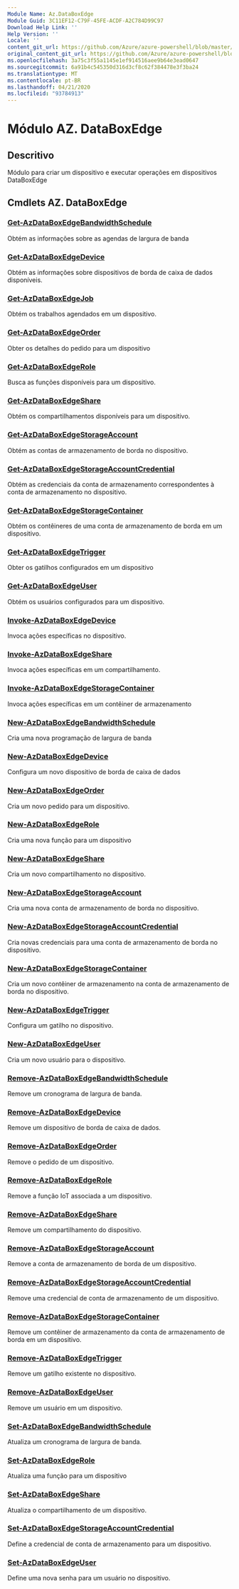 ```yaml
---
Module Name: Az.DataBoxEdge
Module Guid: 3C11EF12-C79F-45FE-ACDF-A2C784D99C97
Download Help Link: ''
Help Version: ''
Locale: ''
content_git_url: https://github.com/Azure/azure-powershell/blob/master/src/DataBoxEdge/DataBoxEdge/help/Az.DataBoxEdge.md
original_content_git_url: https://github.com/Azure/azure-powershell/blob/master/src/DataBoxEdge/DataBoxEdge/help/Az.DataBoxEdge.md
ms.openlocfilehash: 3a75c3f55a1145e1ef914516aee9b64e3ead0647
ms.sourcegitcommit: 6a91b4c545350d316d3cf8c62f384478e3f3ba24
ms.translationtype: MT
ms.contentlocale: pt-BR
ms.lasthandoff: 04/21/2020
ms.locfileid: "93784913"
---
```

# Módulo AZ. DataBoxEdge
## Descritivo
Módulo para criar um dispositivo e executar operações em dispositivos DataBoxEdge

## Cmdlets AZ. DataBoxEdge
### [Get-AzDataBoxEdgeBandwidthSchedule](Get-AzDataBoxEdgeBandwidthSchedule.md)
Obtém as informações sobre as agendas de largura de banda

### [Get-AzDataBoxEdgeDevice](Get-AzDataBoxEdgeDevice.md)
Obtém as informações sobre dispositivos de borda de caixa de dados disponíveis.

### [Get-AzDataBoxEdgeJob](Get-AzDataBoxEdgeJob.md)
Obtém os trabalhos agendados em um dispositivo.

### [Get-AzDataBoxEdgeOrder](Get-AzDataBoxEdgeOrder.md)
Obter os detalhes do pedido para um dispositivo

### [Get-AzDataBoxEdgeRole](Get-AzDataBoxEdgeRole.md)
Busca as funções disponíveis para um dispositivo.

### [Get-AzDataBoxEdgeShare](Get-AzDataBoxEdgeShare.md)
Obtém os compartilhamentos disponíveis para um dispositivo.

### [Get-AzDataBoxEdgeStorageAccount](Get-AzDataBoxEdgeStorageAccount.md)
Obtém as contas de armazenamento de borda no dispositivo.

### [Get-AzDataBoxEdgeStorageAccountCredential](Get-AzDataBoxEdgeStorageAccountCredential.md)
Obtém as credenciais da conta de armazenamento correspondentes à conta de armazenamento no dispositivo.

### [Get-AzDataBoxEdgeStorageContainer](Get-AzDataBoxEdgeStorageContainer.md)
Obtém os contêineres de uma conta de armazenamento de borda em um dispositivo.

### [Get-AzDataBoxEdgeTrigger](Get-AzDataBoxEdgeTrigger.md)
Obter os gatilhos configurados em um dispositivo
 

### [Get-AzDataBoxEdgeUser](Get-AzDataBoxEdgeUser.md)
Obtém os usuários configurados para um dispositivo.

### [Invoke-AzDataBoxEdgeDevice](Invoke-AzDataBoxEdgeDevice.md)
Invoca ações específicas no dispositivo.

### [Invoke-AzDataBoxEdgeShare](Invoke-AzDataBoxEdgeShare.md)
Invoca ações específicas em um compartilhamento.

### [Invoke-AzDataBoxEdgeStorageContainer](Invoke-AzDataBoxEdgeStorageContainer.md)
Invoca ações específicas em um contêiner de armazenamento

### [New-AzDataBoxEdgeBandwidthSchedule](New-AzDataBoxEdgeBandwidthSchedule.md)
Cria uma nova programação de largura de banda

### [New-AzDataBoxEdgeDevice](New-AzDataBoxEdgeDevice.md)
Configura um novo dispositivo de borda de caixa de dados

### [New-AzDataBoxEdgeOrder](New-AzDataBoxEdgeOrder.md)
Cria um novo pedido para um dispositivo.

### [New-AzDataBoxEdgeRole](New-AzDataBoxEdgeRole.md)
Cria uma nova função para um dispositivo

### [New-AzDataBoxEdgeShare](New-AzDataBoxEdgeShare.md)
Cria um novo compartilhamento no dispositivo.

### [New-AzDataBoxEdgeStorageAccount](New-AzDataBoxEdgeStorageAccount.md)
Cria uma nova conta de armazenamento de borda no dispositivo.

### [New-AzDataBoxEdgeStorageAccountCredential](New-AzDataBoxEdgeStorageAccountCredential.md)
Cria novas credenciais para uma conta de armazenamento de borda no dispositivo.

### [New-AzDataBoxEdgeStorageContainer](New-AzDataBoxEdgeStorageContainer.md)
Cria um novo contêiner de armazenamento na conta de armazenamento de borda no dispositivo.

### [New-AzDataBoxEdgeTrigger](New-AzDataBoxEdgeTrigger.md)
Configura um gatilho no dispositivo.

### [New-AzDataBoxEdgeUser](New-AzDataBoxEdgeUser.md)
Cria um novo usuário para o dispositivo.

### [Remove-AzDataBoxEdgeBandwidthSchedule](Remove-AzDataBoxEdgeBandwidthSchedule.md)
Remove um cronograma de largura de banda.

### [Remove-AzDataBoxEdgeDevice](Remove-AzDataBoxEdgeDevice.md)
Remove um dispositivo de borda de caixa de dados.

### [Remove-AzDataBoxEdgeOrder](Remove-AzDataBoxEdgeOrder.md)
Remove o pedido de um dispositivo.

### [Remove-AzDataBoxEdgeRole](Remove-AzDataBoxEdgeRole.md)
Remove a função IoT associada a um dispositivo.

### [Remove-AzDataBoxEdgeShare](Remove-AzDataBoxEdgeShare.md)
Remove um compartilhamento do dispositivo.

### [Remove-AzDataBoxEdgeStorageAccount](Remove-AzDataBoxEdgeStorageAccount.md)
Remove a conta de armazenamento de borda de um dispositivo.

### [Remove-AzDataBoxEdgeStorageAccountCredential](Remove-AzDataBoxEdgeStorageAccountCredential.md)
Remove uma credencial de conta de armazenamento de um dispositivo.

### [Remove-AzDataBoxEdgeStorageContainer](Remove-AzDataBoxEdgeStorageContainer.md)
Remove um contêiner de armazenamento da conta de armazenamento de borda em um dispositivo.

### [Remove-AzDataBoxEdgeTrigger](Remove-AzDataBoxEdgeTrigger.md)
Remove um gatilho existente no dispositivo.

### [Remove-AzDataBoxEdgeUser](Remove-AzDataBoxEdgeUser.md)
Remove um usuário em um dispositivo.

### [Set-AzDataBoxEdgeBandwidthSchedule](Set-AzDataBoxEdgeBandwidthSchedule.md)
Atualiza um cronograma de largura de banda.

### [Set-AzDataBoxEdgeRole](Set-AzDataBoxEdgeRole.md)
Atualiza uma função para um dispositivo

### [Set-AzDataBoxEdgeShare](Set-AzDataBoxEdgeShare.md)
Atualiza o compartilhamento de um dispositivo.

### [Set-AzDataBoxEdgeStorageAccountCredential](Set-AzDataBoxEdgeStorageAccountCredential.md)
Define a credencial de conta de armazenamento para um dispositivo.

### [Set-AzDataBoxEdgeUser](Set-AzDataBoxEdgeUser.md)
Define uma nova senha para um usuário no dispositivo.

